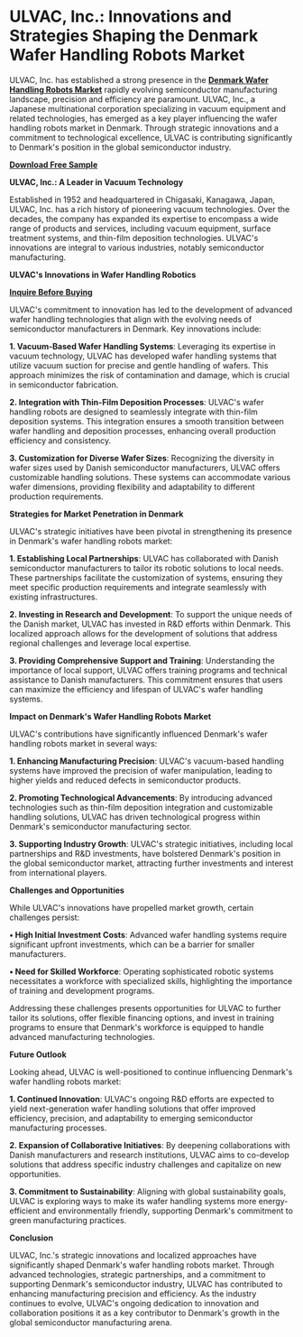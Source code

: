 # ULVAC, Inc.: Innovations and Strategies Shaping the Denmark Wafer Handling Robots Market

ULVAC, Inc. has established a strong presence in the **[Denmark Wafer Handling Robots Market](https://www.nextmsc.com/report/denmark-wafer-handling-robots-market)** rapidly evolving semiconductor manufacturing landscape, precision and efficiency are paramount. ULVAC, Inc., a Japanese multinational corporation specializing in vacuum equipment and related technologies, has emerged as a key player influencing the wafer handling robots market in Denmark. Through strategic innovations and a commitment to technological excellence, ULVAC is contributing significantly to Denmark's position in the global semiconductor industry. 

**[Download Free Sample](https://www.nextmsc.com/denmark-wafer-handling-robots-market/request-sample)**

**ULVAC, Inc.: A Leader in Vacuum Technology**

Established in 1952 and headquartered in Chigasaki, Kanagawa, Japan, ULVAC, Inc. has a rich history of pioneering vacuum technologies. Over the decades, the company has expanded its expertise to encompass a wide range of products and services, including vacuum equipment, surface treatment systems, and thin-film deposition technologies. ULVAC's innovations are integral to various industries, notably semiconductor manufacturing.  

**ULVAC's Innovations in Wafer Handling Robotics**

**[Inquire Before Buying](https://www.nextmsc.com/denmark-wafer-handling-robots-market/inquire-before-buying)**

ULVAC's commitment to innovation has led to the development of advanced wafer handling technologies that align with the evolving needs of semiconductor manufacturers in Denmark. Key innovations include:

**1.	Vacuum-Based Wafer Handling Systems**: Leveraging its expertise in vacuum technology, ULVAC has developed wafer handling systems that utilize vacuum suction for precise and gentle handling of wafers. This approach minimizes the risk of contamination and damage, which is crucial in semiconductor fabrication.

**2.	Integration with Thin-Film Deposition Processes**: ULVAC's wafer handling robots are designed to seamlessly integrate with thin-film deposition systems. This integration ensures a smooth transition between wafer handling and deposition processes, enhancing overall production efficiency and consistency.

**3.	Customization for Diverse Wafer Sizes**: Recognizing the diversity in wafer sizes used by Danish semiconductor manufacturers, ULVAC offers customizable handling solutions. These systems can accommodate various wafer dimensions, providing flexibility and adaptability to different production requirements.

**Strategies for Market Penetration in Denmark**

ULVAC's strategic initiatives have been pivotal in strengthening its presence in Denmark's wafer handling robots market:

**1.	Establishing Local Partnerships**: ULVAC has collaborated with Danish semiconductor manufacturers to tailor its robotic solutions to local needs. These partnerships facilitate the customization of systems, ensuring they meet specific production requirements and integrate seamlessly with existing infrastructures.

**2.	Investing in Research and Development**: To support the unique needs of the Danish market, ULVAC has invested in R&D efforts within Denmark. This localized approach allows for the development of solutions that address regional challenges and leverage local expertise.

**3.	Providing Comprehensive Support and Training**: Understanding the importance of local support, ULVAC offers training programs and technical assistance to Danish manufacturers. This commitment ensures that users can maximize the efficiency and lifespan of ULVAC's wafer handling systems.

**Impact on Denmark's Wafer Handling Robots Market**

ULVAC's contributions have significantly influenced Denmark's wafer handling robots market in several ways:

**1.	Enhancing Manufacturing Precision**: ULVAC's vacuum-based handling systems have improved the precision of wafer manipulation, leading to higher yields and reduced defects in semiconductor products.

**2.	Promoting Technological Advancements**: By introducing advanced technologies such as thin-film deposition integration and customizable handling solutions, ULVAC has driven technological progress within Denmark's semiconductor manufacturing sector.

**3.	Supporting Industry Growth**: ULVAC's strategic initiatives, including local partnerships and R&D investments, have bolstered Denmark's position in the global semiconductor market, attracting further investments and interest from international players.

**Challenges and Opportunities**

While ULVAC's innovations have propelled market growth, certain challenges persist:

**•	High Initial Investment Costs**: Advanced wafer handling systems require significant upfront investments, which can be a barrier for smaller manufacturers.

**•	Need for Skilled Workforce**: Operating sophisticated robotic systems necessitates a workforce with specialized skills, highlighting the importance of training and development programs.

Addressing these challenges presents opportunities for ULVAC to further tailor its solutions, offer flexible financing options, and invest in training programs to ensure that Denmark's workforce is equipped to handle advanced manufacturing technologies.

**Future Outlook**

Looking ahead, ULVAC is well-positioned to continue influencing Denmark's wafer handling robots market:

**1.	Continued Innovation**: ULVAC's ongoing R&D efforts are expected to yield next-generation wafer handling solutions that offer improved efficiency, precision, and adaptability to emerging semiconductor manufacturing processes.

**2.	Expansion of Collaborative Initiatives**: By deepening collaborations with Danish manufacturers and research institutions, ULVAC aims to co-develop solutions that address specific industry challenges and capitalize on new opportunities.

**3.	Commitment to Sustainability**: Aligning with global sustainability goals, ULVAC is exploring ways to make its wafer handling systems more energy-efficient and environmentally friendly, supporting Denmark's commitment to green manufacturing practices.

**Conclusion**

ULVAC, Inc.'s strategic innovations and localized approaches have significantly shaped Denmark's wafer handling robots market. Through advanced technologies, strategic partnerships, and a commitment to supporting Denmark's semiconductor industry, ULVAC has contributed to enhancing manufacturing precision and efficiency. As the industry continues to evolve, ULVAC's ongoing dedication to innovation and collaboration positions it as a key contributor to Denmark's growth in the global semiconductor manufacturing arena.

